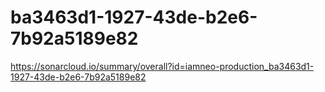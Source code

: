 # ba3463d1-1927-43de-b2e6-7b92a5189e82
https://sonarcloud.io/summary/overall?id=iamneo-production_ba3463d1-1927-43de-b2e6-7b92a5189e82
